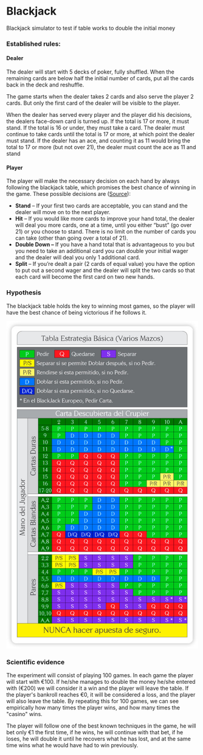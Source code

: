 # Blackjack

Blackjack simulator to test if table works to double the initial money

### Established rules:

#### Dealer

The dealer will start with 5 decks of poker, fully shuffled. When the remaining cards are below half the initial number of cards, put all the cards back in the deck and reshuffle.

The game starts when the dealer takes 2 cards and also serve the player 2 cards. But only the first card of the dealer will be visible to the player.

When the dealer has served every player and the player did his decisions, the dealers face-down card is turned up. If the total is 17 or more, it must stand. If the total is 16 or under, they must take a card. The dealer must continue to take cards until the total is 17 or more, at which point the dealer must stand. If the dealer has an ace, and counting it as 11 would bring the total to 17 or more (but not over 21), the dealer must count the ace as 11 and stand

#### Player

The player will make the necessary decision on each hand by always following the blackjack table, which promises the best chance of winning in the game. These possible decisions are ([Source](https://www.blackjackapprenticeship.com/how-to-play-blackjack/)): 

- **Stand** – If your first two cards are acceptable, you can stand and the dealer will move on to the next player.
- **Hit** – If you would like more cards to improve your hand total, the dealer will deal you more cards, one at a time, until you either “bust” (go over 21) or you choose to stand. There is no limit on the number of cards you can take (other than going over a total of 21). 
- **Double Down –** If you have a hand total that is advantageous to you but you need to take an additional card you can double your initial wager and the dealer will deal you only 1 additional card.
- **Split** – If you’re dealt a pair (2 cards of equal value) you have the option to put out a second wager and the dealer will split the two cards so that each card will become the first card on two new hands.

### Hypothesis

The blackjack table holds the key to winning most games, so the player will have the best chance of being victorious if he follows it.

![Blackjak Strategy Table](TablaBlackjack.jpg)

### Scientific evidence

The experiment will consist of playing 100 games. In each game the player will start with €100. If he/she manages to double the money he/she entered with (€200) we will consider it a win and the player will leave the table. If the player's bankroll reaches €0, it will be considered a loss, and the player will also leave the table. By repeating this for 100 games, we can see empirically how many times the player wins, and how many times the "casino" wins.

The player will follow one of the best known techniques in the game, he will bet only €1 the first time, if he wins, he will continue with that bet, if he loses, he will double it until he recovers what he has lost, and at the same time wins what he would have had to win previously.

